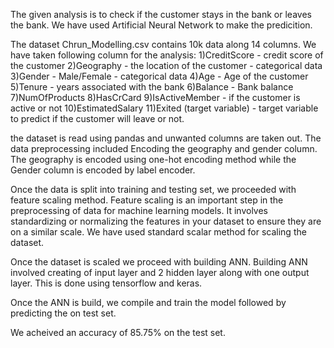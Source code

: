 The given analysis is to check if the customer stays in the bank or leaves the bank. We have used Artificial Neural Network to make the predicition.

The dataset Chrun_Modelling.csv contains 10k data along 14 columns. We have taken following column for the analysis:
    1)CreditScore - credit score of the customer
    2)Geography - the location of the customer - categorical data
    3)Gender - Male/Female - categorical data
    4)Age - Age of the customer
    5)Tenure - years associated with the bank
    6)Balance - Bank balance
    7)NumOfProducts
    8)HasCrCard
    9)IsActiveMember - if the customer is active or not 
    10)EstimatedSalary
    11)Exited (target variable) - target variable to predict if the customer will leave or not.

the dataset is read using pandas and unwanted columns are taken out.
The data preprocessing included Encoding the geography and gender column. The geography is encoded using one-hot encoding method while the Gender column is encoded by label encoder.

Once the data is split into training and testing set, we proceeded with feature scaling method. Feature scaling is an important step in the preprocessing of data for machine learning models. It involves standardizing or normalizing the features in your dataset to ensure they are on a similar scale. We have used standard scalar method for scaling the dataset.

Once the dataset is scaled we proceed with building ANN.
Building ANN involved creating of input layer and 2 hidden layer along with one output layer. This is done using tensorflow and keras. 

Once the ANN is build, we compile and train the model followed by predicting the on test set.

We acheived an accuracy of 85.75% on the test set.
